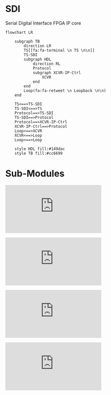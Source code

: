 # SDI
Serial Digital Interface FPGA IP core

```mermaid
flowchart LR

    subgraph TB
        direction LR
        TS[[fa:fa-terminal \n TS \n\n]]
        TS-SDI
        subgraph HDL
            direction RL
            Protocol
            subgraph XCVR-IP-Ctrl
                XCVR
            end
        end
        Loop(fa:fa-retweet \n Loopback \n\n)
    end

    TS<==>TS-SDI
    TS-SDI<==>TS
    Protocol==>TS-SDI
    TS-SDI==>Protocol
    Protocol==>XCVR-IP-Ctrl
    XCVR-IP-Ctrl==>Protocol
    Loop<==>XCVR
    XCVR<==>Loop
    Loop<==>Loop

    style HDL fill:#149dac
    style TB fill:#cc6699
```

# Sub-Modules

![TX](https://github.com/GedSid/SDI/blob/main/src/sdi_tx/README.md)

![LN](https://github.com/GedSid/SDI/blob/main/src/ln/README.md)

![CRC](https://github.com/GedSid/SDI/blob/main/src/crc18/README.md)

![Scrambler](https://github.com/GedSid/SDI/blob/main/src/scram/README.md)



